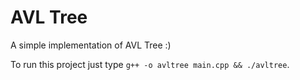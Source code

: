 # AVL Tree

A simple implementation of AVL Tree :)

To run this project just type `g++ -o avltree main.cpp && ./avltree`.